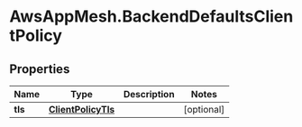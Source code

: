 # AwsAppMesh.BackendDefaultsClientPolicy

## Properties

Name | Type | Description | Notes
------------ | ------------- | ------------- | -------------
**tls** | [**ClientPolicyTls**](ClientPolicyTls.md) |  | [optional] 


